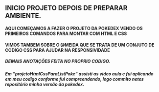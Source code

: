 ## INICIO PROJETO DEPOIS DE PREPARAR AMBIENTE.

#### AQUI COMEÇAMOS A FAZER O PROJETO DA POKEDEX VENDO OS PRIMEIROS COMANDOS PARA MONTAR COM HTML E CSS

#### VIMOS TAMBEM SOBRE O @MEIDA QUE SE TRATA DE UM CONJUTO DE CODIGO CSS PARA AJUDAR NA RESPONSIVIDADE

##### DEMAIS ANOTAÇÕES FEITA NO PROPRIO CODIGO.

##### Em "projetoHtmlCssParaListPoke" assisti as video aula e fui aplicando em meu codigo conforme fui compreendendo, logo commito netes repositório minha versão da pokedex. 



